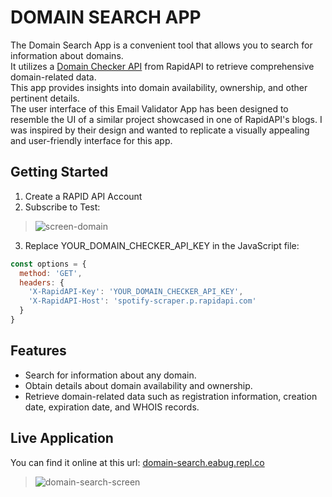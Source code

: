 # DOMAIN SEARCH APP

The Domain Search App is a convenient tool that allows you to search for information about domains.<br>
It utilizes a [Domain Checker API](https://rapidapi.com/MASNathan/api/domain-checker7/) from RapidAPI to retrieve comprehensive domain-related data.<br>
This app provides insights into domain availability, ownership, and other pertinent details.<br>
The user interface of this Email Validator App has been designed to resemble the UI of a similar project showcased in one of RapidAPI's blogs. 
I was inspired by their design and wanted to replicate a visually appealing and user-friendly interface for this app.

## Getting Started
1. Create a RAPID API Account
2. Subscribe to Test:
> ![screen-domain](https://github.com/AnouarElKihal/domain-search/assets/68613907/312960c1-77d4-4f8c-8cb9-e224556f7a8f)
3. Replace YOUR_DOMAIN_CHECKER_API_KEY in the JavaScript file:
```javascript
const options = {
  method: 'GET',
  headers: {
    'X-RapidAPI-Key': 'YOUR_DOMAIN_CHECKER_API_KEY',
    'X-RapidAPI-Host': 'spotify-scraper.p.rapidapi.com'
  }
}
```

## Features
- Search for information about any domain.
- Obtain details about domain availability and ownership.
- Retrieve domain-related data such as registration information, creation date, expiration date, and WHOIS records.

## Live Application
You can find it online at this url: [domain-search.eabug.repl.co](https://domain-search.eabug.repl.co/)
> ![domain-search-screen](https://github.com/AnouarElKihal/domain-search/assets/68613907/634ce7fc-5316-4afe-99bf-5174716e8a3c)



